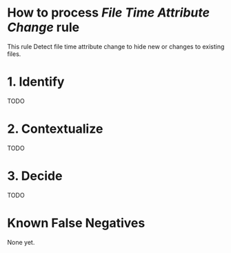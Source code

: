 # How to process *File Time Attribute Change* rule
This rule Detect file time attribute change to hide new or changes to existing files.

# 1. Identify
TODO

# 2. Contextualize
TODO

# 3. Decide
TODO

# Known False Negatives
None yet.
